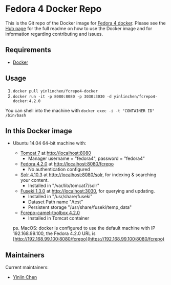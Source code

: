 # Fedora 4 Docker Repo

This is the Git repo of the Docker image for [Fedora 4 docker](https://hub.docker.com/r/yinlinchen/fcrepo4-docker/). Please see the [Hub page](https://hub.docker.com/r/yinlinchen/fcrepo4-docker/) for the full readme on how to use the Docker image and for information regarding contributing and issues.

## Requirements

* [Docker](https://www.docker.com/)

## Usage

1. `docker pull yinlinchen/fcrepo4-docker`
2. `docker run -it -p 8080:8080 -p 3030:3030 -d yinlinchen/fcrepo4-docker:4.2.0`

You can shell into the machine with `docker exec -i -t "CONTAINER ID" /bin/bash`

## In this Docker image

* Ubuntu 14.04 64-bit machine with: 
  * [Tomcat 7](https://tomcat.apache.org) at [http://localhost:8080](https://localhost:8080)
    * Manager username = "fedora4", password = "fedora4"
  * [Fedora 4.2.0](https://wiki.duraspace.org/display/FF/Downloads) at [http://localhost:8080/fcrepo](https://localhost:8080/fcrepo)
    * No authentication configured
  * [Solr 4.10.3](https://lucene.apache.org/solr/) at [http://localhost:8080/solr](https://localhost:8080/solr), for indexing & searching your content.
    * Installed in "/var/lib/tomcat7/solr"
  * [Fuseki 1.3.0](https://jena.apache.org/documentation/serving_data/index.html) at [http://localhost:3030](https://localhost:3030), for querying and updating.
    * Installed in "/usr/share/fuseki"
    * Dataset Path name "/test"
    * Persistent storage "/usr/share/fuseki/temp\_data"
  * [Fcrepo-camel-toolbox 4.2.0](https://github.com/fcrepo4-labs/fcrepo-camel-toolbox)
    * Installed in Tomcat container

  ps. MacOS: docker is configured to use the default machine with IP 192.168.99.100, the Fedora 4.2.0 URL is  [http://192.168.99.100:8080/fcrepo](https://192.168.99.100:8080/fcrepo)


## Maintainers

Current maintainers:

* [Yinlin Chen](https://github.com/yinlinchen)